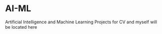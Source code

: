 # AI-ML
Artificial Intelligence and Machine Learning Projects for CV and myself will be located here
